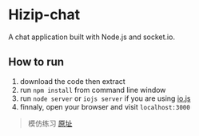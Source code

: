 Hizip-chat
===
 
A chat application built with Node.js and socket.io.



How to run
---
1. download the code then extract
2. run `npm install` from command line window
3. run `node server` or `iojs server` if you are using [io.js](https://iojs.org/)
4. finnaly, open your browser and visit `localhost:3000`



> 模仿练习 [原址](https://github.com/wayou/hichat)



